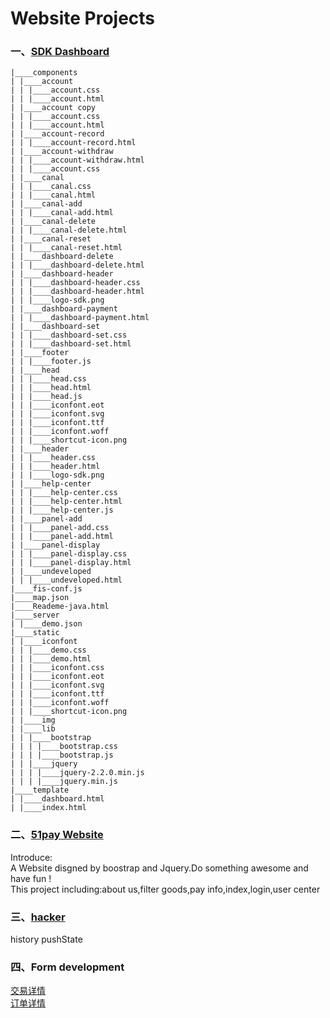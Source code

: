 # Website Projects

### 一、[SDK Dashboard](http://htmlpreview.github.io/?https://github.com/yhtml5/YHTML5-WEB/tree/master/sdk-console/development)  
```
|____components
| |____account
| | |____account.css
| | |____account.html
| |____account copy
| | |____account.css
| | |____account.html
| |____account-record
| | |____account-record.html
| |____account-withdraw
| | |____account-withdraw.html
| | |____account.css
| |____canal
| | |____canal.css
| | |____canal.html
| |____canal-add
| | |____canal-add.html
| |____canal-delete
| | |____canal-delete.html
| |____canal-reset
| | |____canal-reset.html
| |____dashboard-delete
| | |____dashboard-delete.html
| |____dashboard-header
| | |____dashboard-header.css
| | |____dashboard-header.html
| | |____logo-sdk.png
| |____dashboard-payment
| | |____dashboard-payment.html
| |____dashboard-set
| | |____dashboard-set.css
| | |____dashboard-set.html
| |____footer
| | |____footer.js
| |____head
| | |____head.css
| | |____head.html
| | |____head.js
| | |____iconfont.eot
| | |____iconfont.svg
| | |____iconfont.ttf
| | |____iconfont.woff
| | |____shortcut-icon.png
| |____header
| | |____header.css
| | |____header.html
| | |____logo-sdk.png
| |____help-center
| | |____help-center.css
| | |____help-center.html
| | |____help-center.js
| |____panel-add
| | |____panel-add.css
| | |____panel-add.html
| |____panel-display
| | |____panel-display.css
| | |____panel-display.html
| |____undeveloped
| | |____undeveloped.html
|____fis-conf.js
|____map.json
|____Reademe-java.html
|____server
| |____demo.json
|____static
| |____iconfont
| | |____demo.css
| | |____demo.html
| | |____iconfont.css
| | |____iconfont.eot
| | |____iconfont.svg
| | |____iconfont.ttf
| | |____iconfont.woff
| | |____shortcut-icon.png
| |____img
| |____lib
| | |____bootstrap
| | | |____bootstrap.css
| | | |____bootstrap.js
| | |____jquery
| | | |____jquery-2.2.0.min.js
| | | |____jquery.min.js
|____template
| |____dashboard.html
| |____index.html
```
### 二、[51pay Website](http://htmlpreview.github.io/?https://github.com/yhtml5/YHTML5-WEB/blob/master/51pay/inc/indx.html)  
Introduce:   
A Website disgned by boostrap and Jquery.Do something awesome and have fun !  
This project including:about us,filter goods,pay info,index,login,user center  
### 三、[hacker](http://htmlpreview.github.io/?https://github.com/yhtml5/YHTML5-WEB/blob/master/51pay/inc/index.html)  
history pushState


### 四、Form development
[交易详情](http://htmlpreview.github.io/?https://github.com/yhtml5/YHTML5-WEB/blob/master/form/pay-details/pay-details.html)  
[订单详情](http://htmlpreview.github.io/?https://github.com/yhtml5/YHTML5-WEB/blob/master/pay-form/form.html)  

